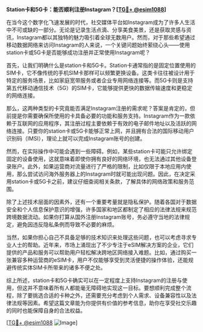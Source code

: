 **Station卡和5G卡：能否顺利注册Instagram？[[TG💪+ @esim1088](https://t.me/s/esim1088)]**

在当今这个数字化飞速发展的时代，社交媒体平台如Instagram成为了许多人生活中不可或缺的一部分。无论是记录生活点滴、分享美食美景，还是获取灵感与资讯，Instagram都以其独特的魅力吸引着全球无数用户。然而，对于那些希望通过移动数据网络来访问Instagram的人来说，一个关键问题始终萦绕心头——使用station卡或5G卡是否能够成功注册并正常使用Instagram呢？

首先，让我们明确什么是station卡和5G卡。Station卡通常指的是固定位置使用的SIM卡，它不像传统的手机SIM卡那样可以频繁更换设备。这类卡往往被设计用于特定的服务场景，比如家庭宽带服务或者企业专用网络连接等。而5G卡则是支持第五代移动通信技术（5G）的SIM卡，它能够提供更快的数据传输速度和更稳定的网络连接。

那么，这两种类型的卡究竟能否满足Instagram注册的需求呢？答案是肯定的，但前提是你需要确保所使用的卡具备必要的功能和服务支持。Instagram作为一款依赖于互联网的应用程序，其注册过程主要依赖于有效的电子邮件地址以及活跃的网络连接。只要你的station卡或5G卡能够正常上网，并且拥有合法的国际移动用户识别码（IMSI），理论上就可以完成Instagram账号的创建。

然而，在实际操作中可能会遇到一些障碍。例如，某些station卡可能只允许绑定固定的设备使用，这就意味着即使你拥有良好的网络环境，也无法通过其他设备登录账户。此外，如果运营商对流量进行了严格的限制，比如仅限于本地应用内使用，那么尝试访问海外服务器上的Instagram时就可能出现问题。因此，在决定采用station卡或5G卡之前，建议仔细查阅相关条款，了解具体的网络政策和服务范围。

除了上述技术层面的因素外，还有一个重要考量就是隐私保护。随着各国对于数据安全和个人信息保护意识的增强，许多国家和地区都制定了相应的法律法规来规范跨境数据流动。如果你打算从国外注册Instagram账号，务必遵守当地的法律规定，避免因违反隐私条例而导致不必要的麻烦。

当然，如果你担心自己不具备足够的技术知识来处理这些问题，也可以考虑寻求专业人士的帮助。近年来，市场上涌现出了不少专注于eSIM解决方案的企业，它们提供的产品和服务可以帮助用户轻松解决跨地区网络接入难题。比如，通过购买一张兼容多种运营商的eSIM卡，用户不仅能够享受到灵活便捷的操作体验，还能规避传统实体SIM卡所带来的诸多不便之处。

综上所述，station卡和5G卡确实可以在一定程度上支持Instagram的注册与使用，但这并不意味着所有人都能毫无障碍地实现这一目标。要想顺利完成整个流程，除了要挑选合适的卡种之外，还需要充分考虑到个人需求、设备兼容性以及法律法规等因素。希望这篇文章能为你提供有价值的参考信息，助你在享受社交乐趣的同时也能保障自身的合法权益。

[[TG💪+ @esim1088](https://t.me/s/esim1088) ![Image](https://i.postimg.cc/4NQfJmqS/Snipaste-2025-05-13-00-14-12.png)]
